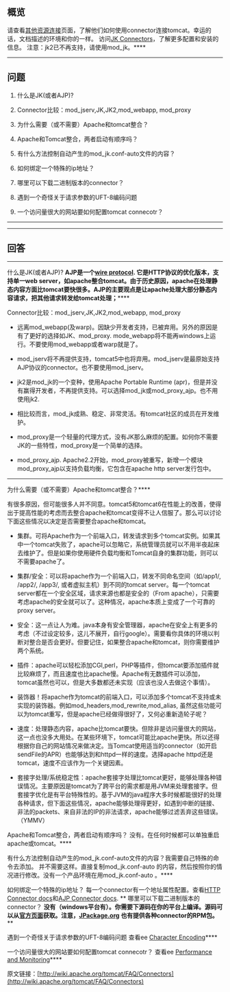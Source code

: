 <!---
markmeta_author: wongoo
markmeta_date: 2012-04-26 02:33:03
excerpt: 什么是JK(或者AJP)? 为什么需要（或不需要）Apache和tomcat整合？Connector比较：mod_jserv,JK,JK2,mod_webapp,
  mod_proxy?
slug: apache-connectors-for-tomcat
markmeta_title: Apache Connectors for Tomcat FAQ
wordpress_id: 253
markmeta_categories: Experience
markmeta_tags: AJP,apache,mod_jk,mod_proxy,Tomcat
-->

## 概览


请查看[其他资源连接](http://wiki.apache.org/tomcat/UsefulLinks)页面，了解他们如何使用connector连接tomcat。幸运的话，文档描述的环境和你的一样。
访问[JK Connectors](http://tomcat.apache.org/connectors-doc/)，了解更多配置和安装的信息。
注意：jk2已不再支持，请使用mod_jk。****
****


## 问题





	
  1. 什么是JK(或者AJP)?

	
  2. Connector比较：mod_jserv,JK,JK2,mod_webapp, mod_proxy

	
  3. 为什么需要（或不需要）Apache和tomcat整合？

	
  4. Apache和Tomcat整合，两者启动有顺序吗？

	
  5. 有什么方法控制自动产生的mod_jk.conf-auto文件的内容？

	
  6. 如何绑定一个特殊的ip地址？

	
  7. 哪里可以下载二进制版本的connector？

	
  8. 遇到一个奇怪关于请求参数的UFT-8编码问题

	
  9. 一个访问量很大的网站要如何配置tomcat connecotr？


****
****


## 回答


****
什么是JK(或者AJP)?
****AJP是一个[wire protocol](http://en.wikipedia.org/wiki/Wire_protocol). 它是HTTP协议的优化版本，支持单一web server，如apache整合tomcat。由于历史原因，apache在处理静态内容方面比tomcat要快很多。AJP的主要观点是让apache处理大部分静态内容请求，把其他请求转发给tomcat处理；********

Connector比较：mod_jserv,JK,JK2,mod_webapp, mod_proxy



	
  * 远离mod_webapp(及warp)。因缺少开发者支持，已被弃用。另外的原因是有了更好的选择如JK、mod_proxy. mode_webapp将不能再windows上运行。不要使用mod_webapp或者warp就是了。

	
  * mod_jserv将不再提供支持，tomcat5中也将弃用。mod_jserv是最原始支持AJP协议的connector。也不要使用mod_jserv。

	
  * jk2是mod_jk的一个变种，使用Apache Portable Runtime (apr)，但是并没有赢得开发者，不再提供支持。可以选择mod_jk或mod_proxy_ajp。也不用使用jk2.

	
  * 相比较而言，mod_jk成熟、稳定、非常灵活。有tomcat社区的成员在开发维护。

	
  * mod_proxy是一个轻量的代理方式，没有JK那么麻烦的配置。如何你不需要JK的一些特性，mod_proxy是一个简单的选择。

	
  * mod_proxy_ajp. Apache2.2开始，mod_proxy被重写，新增一个模块mod_proxy_ajp以支持负载均衡，它包含在apache http server发行包中。


****
为什么需要（或不需要）Apache和tomcat整合？****

有很多原因，但可能很多人并不同意。tomcat5和tomcat6在性能上的改善，使得出于提高性能的考虑而去整合apache和tomcat变得不让人信服了。那么可以讨论下面这些情况以决定是否需要整合apache和tomcat。



	
  * 集群。可将Apache作为一个前端入口，转发请求到多个tomcat实例。如果其中一个tomcat失败了，apache可以忽略它，系统管理员就可以不用半夜起床去维护了。但是如果你使用硬件负载均衡和Tomcat自身的集群功能，则可以不需要apache了。

	
  * 集群/安全：可以将apache作为一个前端入口，转发不同命名空间（如/app1/, /app2/, /app3/, 或者虚拟主机）到不同的tomcat server。每一个tomcat server都在一个安全区域，请求来源也都是安全的（From apache），只需要考虑apache的安全就可以了。这种情况，apache本质上变成了一个可靠的proxy server。

	
  * 安全：这一点让人为难。java本身有安全管理器，apache在安全上有更多的考虑（不过设定较多，这儿不展开，自行google）。需要看你具体的环境以判断对整合是否会更好。但要记住，如果整合apache和tomcat，则你需要维护两个系统。

	
  * 插件：apache可以轻松添加CGI,perl，PHP等插件，但tomcat要添加插件就比较麻烦了，而且速度也比apache慢。Apache有无数插件可以添加，tomcat虽然也可以，但是大多数都还未实现（应该也没人去做这个事情）。

	
  * 装饰器！将apache作为tomcat的前端入口，可以添加多个tomcat不支持或未实现的装饰器。例如mod_headers,mod_rewrite,mod_alias, 虽然这些功能可以为tomcat重写，但是apache已经做得很好了，又何必重新造轮子呢？

	
  * 速度：处理静态内容，apache比tomcat要快。但除非是访问量很大的网站，这一点也没多大用处。在某些环境下，tomcat可能比apache更快。所以还得根据你自己的网站情况来做决定。当Tomcat使用适当的connector（如开启sendFile的APR）也能够达到和httpd一样的速度。选择apache httpd还是tomcat，速度不应该作为一个关键因素。

	
  * 套接字处理/系统稳定性：apache套接字处理比tomcat更好，能够处理各种错误情况。主要原因是tomcat为了跨平台的需求都是用JVM来处理套接字。但套接字优化是有平台特殊性的。基于JVM的java程序大多时候都能很好的处理各种请求，但下面这些情况，apache能够处理得更好，如遇到中断的链接、非法的packets、来自非法的IP的非法请求，apache能够过滤丢弃这些错误。（YMMV）




Apache和Tomcat整合，两者启动有顺序吗？
没有。在任何时候都可以单独重启apache或tomcat。****

有什么方法控制自动产生的mod_jk.conf-auto文件的内容？我需要自己特殊的命令去添加。
并不需要这样。直接复制mod_jk.conf-auto 的内容，然后按照你的情况进行修改。没有一个产品环境在用mod_jk.conf-auto 。****

如何绑定一个特殊的ip地址？
每一个connector有一个地址属性配置。查看[HTTP Connector docs](http://tomcat.apache.org/tomcat-6.0-doc/config/http.html)和[AJP Connector docs](http://tomcat.apache.org/tomcat-6.0-doc/config/ajp.html).
**
哪里可以下载二进制版本的connector？
**没有（windows平台有）。你需要下源码在你的平台上编译。源码可以从[官方页面](http://tomcat.apache.org/download-connectors.cgi)获取。注意，[JPackage.org](http://www.jpackage.org/) 也有提供各种connector的RPM包。****

遇到一个奇怪关于请求参数的UFT-8编码问题
查看ee [Character Encoding](http://wiki.apache.org/tomcat/FAQ/CharacterEncoding)****

一个访问量很大的网站要如何配置tomcat connecotr？
查看ee [Performance and Monitoring](http://wiki.apache.org/tomcat/FAQ/Performance_and_Monitoring)****

原文链接：[http://wiki.apache.org/tomcat/FAQ/Connectors](http://wiki.apache.org/tomcat/FAQ/Connectors)
